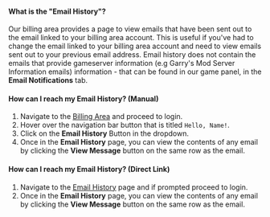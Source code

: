 #### What is the "Email History"?
Our billing area provides a page to view emails that have been sent out to the email linked to your billing area account. This is useful if you've had to change the email linked to your billing area account and need to view emails sent out to your previous email address. Email history does not contain the emails that provide gameserver information (e.g Garry's Mod Server Information emails) information - that can be found in our game panel, in the **Email Notifications** tab.

#### How can I reach my Email History? (Manual)
1. Navigate to the [Billing Area](https://billing.hexanenetworks.com/clientarea.php) and proceed to login.
2. Hover over the navigation bar button that is titled ``Hello, Name!``.
3. Click on the **Email History** Button in the dropdown.
4. Once in the **Email History** page, you can view the contents of any email by clicking the **View Message** button on the same row as the email.

#### How can I reach my Email History? (Direct Link)
1. Navigate to the [Email History](https://billing.hexanenetworks.com/clientarea.php?action=emails) page and if prompted proceed to login.
2. Once in the **Email History** page, you can view the contents of any email by clicking the **View Message** button on the same row as the email.